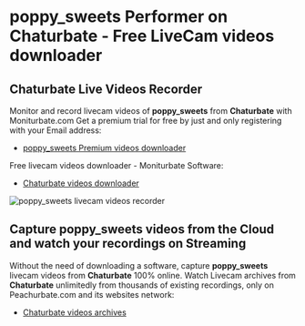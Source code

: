 # poppy_sweets Performer on Chaturbate - Free LiveCam videos downloader

## Chaturbate Live Videos Recorder

Monitor and record livecam videos of **poppy_sweets** from **Chaturbate** with Moniturbate.com
Get a premium trial for free by just and only registering with your Email address:
* [poppy_sweets Premium videos downloader](https://moniturbate.com/request-demo-licence-key.html)

Free livecam videos downloader - Moniturbate Software:
* [Chaturbate videos downloader](https://moniturbate.com/moniturbate-download-software.html)

![poppy_sweets livecam videos recorder](https://peachurnet.com/templates/moniturbate-software.png)


## Capture poppy_sweets videos from the Cloud and watch your recordings on Streaming

Without the need of downloading a software, capture **poppy_sweets** livecam videos from **Chaturbate** 100% online.
Watch Livecam archives from **Chaturbate** unlimitedly from thousands of existing recordings, only on Peachurbate.com and its websites network:
* [Chaturbate videos archives](https://peachurnet.com/)